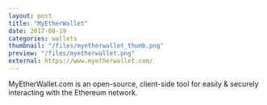 ```yaml
---
layout: post
title: "MyEtherWallet"
date: 2017-08-19
categories: wallets
thumbnail: "/files/myetherwallet_thumb.png"
preview: "/files/myetherwallet.png"
external: https://www.myetherwallet.com/
---
```


MyEtherWallet.com is an open-source, client-side tool for easily & securely interacting with the Ethereum network.
